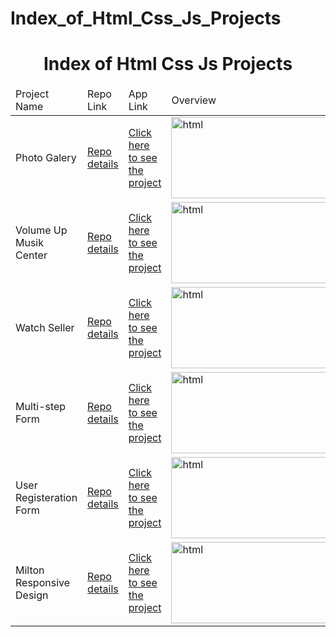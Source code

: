 
# Index_of_Html_Css_Js_Projects


<h1 align="center">Index of Html Css Js Projects</h1>

</p>

<table>
    <thead>
        <tr>
            <td>Project Name</td>
            <td>Repo Link</td>
            <td>App Link</td>
            <td>Overview</td>
        </tr>
    </thead>
    <tbody> 
        <tr>
            <td>Photo Galery</td>
            <td><a href="https://github.com/BasakKurtLab/Photo-Gallery" target="_blank">Repo details</a></td>
            <td><a href="https://basakkurtlab.github.io/Photo-Gallery/" target="_blank">Click here to see the project</a></td>
            <td><img style="width:250px;" src="" alt="html" height=130></td> 
        </tr>
        <tr>
            <td>Volume Up Musik Center</td>
            <td><a href="https://github.com/BasakKurtLab/Frontend-Projekt" target="_blank">Repo details</a></td>
            <td><a href="https://basakkurtlab.github.io/Frontend-Projekt/" target="_blank">Click here to see the project</a></td>
            <td><img style="width:250px;" src="" alt="html" height=130></td> 
        </tr>
         <tr>
            <td>Watch Seller</td>
            <td><a href="https://github.com/BasakKurtLab/E-Commerce-Web-Seite" target="_blank">Repo details</a></td>
            <td><a href="https://basakkurtlab.github.io/E-Commerce-Web-Seite/" target="_blank">Click here to see the project</a></td>
            <td><img style="width:250px;" src="" alt="html" height=130></td> 
        </tr>        
        <tr>
            <td>Multi-step Form </td>
            <td><a href="https://github.com/BasakKurtLab/multi_step-img-_form" target="_blank">Repo details</a></td>
            <td><a href="https://basakkurtlab.github.io/multi_step-img-_form/" target="_blank">Click here to see the project</a></td>
            <td><img style="width:500px;" src="" alt="html" height=130></td> 
        </tr>
        <tr>
            <td>User Registeration Form</td>
            <td><a href="https://github.com/BasakKurtLab/Multi-Step-Form" target="_blank">Repo details</a></td>
            <td><a href="https://basakkurtlab.github.io/Multi-Step-Form/" target="_blank">Click here to see the project</a></td>
            <td><img style="width:500px;" src="" alt="html" height=130></td> 
        </tr>
        <tr>
            <td>Milton Responsive Design</td>
            <td><a href="https://github.com/BasakKurtLab/Milton-klon" target="_blank">Repo details</a></td>
            <td><a href="https://basakkurtlab.github.io/Milton-klon/" target="_blank">Click here to see the project</a></td>
            <td><img style="width:250px;" src="" alt="html" height=130></td> 
        </tr>
         
</tbody>
</table>

